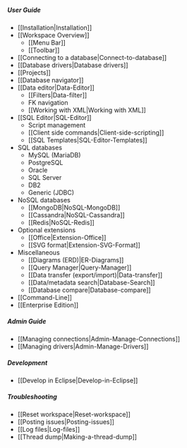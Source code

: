 ##### User Guide
- [[Installation|Installation]]
- [[Workspace Overview]]
  - [[Menu Bar]]
  - [[Toolbar]]
- [[Connecting to a database|Connect-to-database]]
- [[Database drivers|Database drivers]]
- [[Projects]]
- [[Database navigator]]
- [[Data editor|Data-Editor]]
  - [[Filters|Data-filter]]
  - FK navigation
  - [[Working with XML|Working with XML]]
- [[SQL Editor|SQL-Editor]]
  - Script management
  - [[Client side commands|Client-side-scripting]]
  - [[SQL Templates|SQL-Editor-Templates]]
- SQL databases
  - MySQL (MariaDB)
  - PostgreSQL
  - Oracle
  - SQL Server
  - DB2
  - Generic (JDBC)
- NoSQL databases
  - [[MongoDB|NoSQL-MongoDB]]
  - [[Cassandra|NoSQL-Cassandra]]
  - [[Redis|NoSQL-Redis]]
- Optional extensions
  - [[Office|Extension-Office]]
  - [[SVG format|Extension-SVG-Format]]
- Miscellaneous
  - [[Diagrams (ERD)|ER-Diagrams]]
  - [[Query Manager|Query-Manager]]
  - [[Data transfer (export/import)|Data-transfer]]
  - [[Data/metadata search|Database-Search]]
  - [[Database compare|Database-compare]]
- [[Command-Line]]
- [[Enterprise Edition]]

##### Admin Guide
- [[Managing connections|Admin-Manage-Connections]]
- [[Managing drivers|Admin-Manage-Drivers]]

##### Development
- [[Develop in Eclipse|Develop-in-Eclipse]]

##### Troubleshooting
- [[Reset workspace|Reset-workspace]]
- [[Posting issues|Posting-issues]]
- [[Log files|Log-files]]
- [[Thread dump|Making-a-thread-dump]]